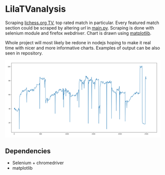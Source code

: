 # LilaTVanalysis

  Scraping [lichess.org TV](http://www.lichess.org/tv), top rated match in particular. Every featured match section could be scraped by altering _url_ in [main.py](./main.py). Scraping is done with selenium module and firefox _webdriver_. Chart is drawn using [matplotlib](https://matplotlib.org/). 

  Whole project will most likely be redone in nodejs hoping to make it real time with nicer and more informative charts. Examples of output can be also seen in repository. 
  
![Chart example](chart.png)
## Dependencies
- Selenium + chromedriver
- matplotlib




